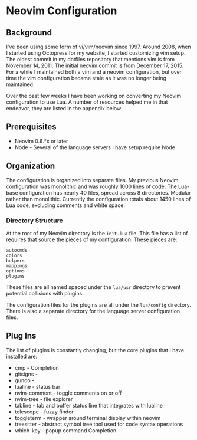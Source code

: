 # Neovim Configuration

## Background
I've been using some form of vi/vim/neovim since 1997. Around 2008, when I started using Octopress
for my website, I started customizing vim setup. The oldest commit in my dotfiles repository that
mentions vim is from November 14, 2011. The initial neovim commit is from December 17, 2015. For a
while I maintained both a vim and a neovim configuration, but over time the vim configuration
became stale as it was no longer being maintained.

Over the past few weeks I have been working on converting my Neovim configuration to use Lua. A
number of resources helped me in that endeavor, they are listed in the appendix below.

## Prerequisites

* Neovim 0.6.*x or later
* Node - Several of the language servers I have setup require Node

## Organization
The configuration is organized into separate files. My previous Neovim configuration was monolithic
and was roughly 1000 lines of code. The Lua-base configuration has nearly 40 files, spread across 8
directories. Modular rather than monolithic. Currently the configuration totals about 1450 lines of
Lua code, excluding comments and white space.

### Directory Structure
At the root of my Neovim directory is the `init.lua` file. This file has a list of requires that
source the pieces of my configuration. These pieces are:

    autocmds
    colors
    helpers
    mappings
    options
    plugins

These files are all named spaced under the `lua/usr` directory to prevent potential collisions with
plugins.

The configuration files for the plugins are all under the `lua/config` directory. There is also a
separate directory for the language server configuration files.

## Plug Ins
The list of plugins is constantly changing, but the core plugins that I have installed are:

* cmp - Completion
* gitsigns -
* gundo -
* lualine - status bar
* nvim-comment - toggle comments on or off
* nvim-tree - file explorer
* tabline - tab and buffer status line that integrates with lualine
* telescope - fuzzy finder
* toggleterm - wrapper around terminal display within neovim
* treesitter - abstract symbol tree tool used for code syntax operations
* which-key - popup command Completion

